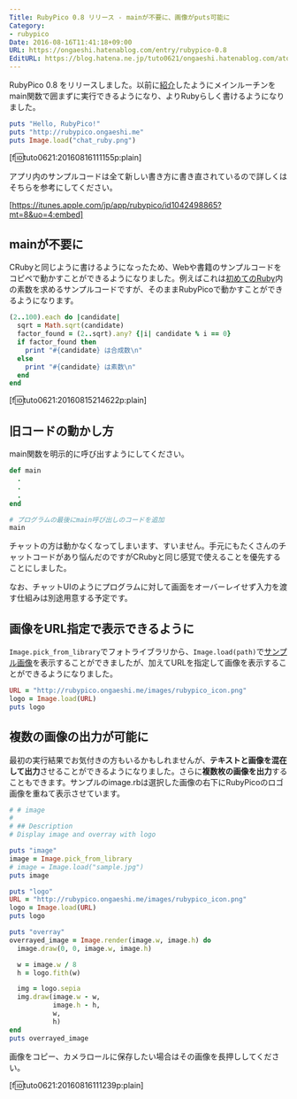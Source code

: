 ```yaml
---
Title: RubyPico 0.8 リリース - mainが不要に、画像がputs可能に
Category:
- rubypico
Date: 2016-08-16T11:41:18+09:00
URL: https://ongaeshi.hatenablog.com/entry/rubypico-0.8
EditURL: https://blog.hatena.ne.jp/tuto0621/ongaeshi.hatenablog.com/atom/entry/10328749687179311836
---
```


RubyPico 0.8 をリリースしました。以前に[紹介](http://ongaeshi.hatenablog.com/entry/rubypico-0.6)したようにメインルーチンをmain関数で囲まずに実行できるようになり、よりRubyらしく書けるようになりました。

```ruby
puts "Hello, RubyPico!"
puts "http://rubypico.ongaeshi.me"
puts Image.load("chat_ruby.png")
```

[f:id:tuto0621:20160816111155p:plain]

アプリ内のサンプルコードは全て新しい書き方に書き直されているので詳しくはそちらを参考にしてください。

[https://itunes.apple.com/jp/app/rubypico/id1042498865?mt=8&uo=4:embed]

## mainが不要に
CRubyと同じように書けるようになったため、Webや書籍のサンプルコードをコピペで動かすことができるようになりました。例えばこれは[初めてのRuby](http://ongaeshi.hatenablog.com/entry/first-ruby)内の素数を求めるサンプルコードですが、そのままRubyPicoで動かすことができるようになります。

```ruby
(2..100).each do |candidate|
  sqrt = Math.sqrt(candidate)
  factor_found = (2..sqrt).any? {|i| candidate % i == 0}
  if factor_found then
    print "#{candidate} は合成数\n"
  else
    print "#{candidate} は素数\n"
  end
end
```

[f:id:tuto0621:20160815214622p:plain]

## 旧コードの動かし方
main関数を明示的に呼び出すようにしてください。

```ruby
def main
  .
  .
  .
end

# プログラムの最後にmain呼び出しのコードを追加
main
```

チャットの方は動かなくなってしまいます、すいません。手元にもたくさんのチャットコードがあり悩んだのですがCRubyと同じ感覚で使えることを優先することにしました。

なお、チャットUIのようにプログラムに対して画面をオーバーレイせず入力を渡す仕組みは別途用意する予定です。

## 画像をURL指定で表示できるように
`Image.pick_from_library`でフォトライブラリから、`Image.load(path)`で[サンプル画像](https://github.com/ongaeshi/RubyPico/tree/master/resources/images)を表示することができましたが、加えてURLを指定して画像を表示することができるようになりました。

```ruby
URL = "http://rubypico.ongaeshi.me/images/rubypico_icon.png"
logo = Image.load(URL)
puts logo
```

## 複数の画像の出力が可能に
最初の実行結果でお気付きの方もいるかもしれませんが、**テキストと画像を混在して出力**させることができるようになりました。さらに**複数枚の画像を出力**することもできます。サンプルのimage.rbは選択した画像の右下にRubyPicoのロゴ画像を重ねて表示させています。

```ruby
# # image
#
# ## Description
# Display image and overray with logo

puts "image"
image = Image.pick_from_library
# image = Image.load("sample.jpg")
puts image

puts "logo"
URL = "http://rubypico.ongaeshi.me/images/rubypico_icon.png"
logo = Image.load(URL)
puts logo

puts "overray"
overrayed_image = Image.render(image.w, image.h) do
  image.draw(0, 0, image.w, image.h)

  w = image.w / 8
  h = logo.fith(w)

  img = logo.sepia
  img.draw(image.w - w,
           image.h - h,
           w,
           h)
end
puts overrayed_image
```

画像をコピー、カメラロールに保存したい場合はその画像を長押ししてください。

[f:id:tuto0621:20160816111239p:plain]
